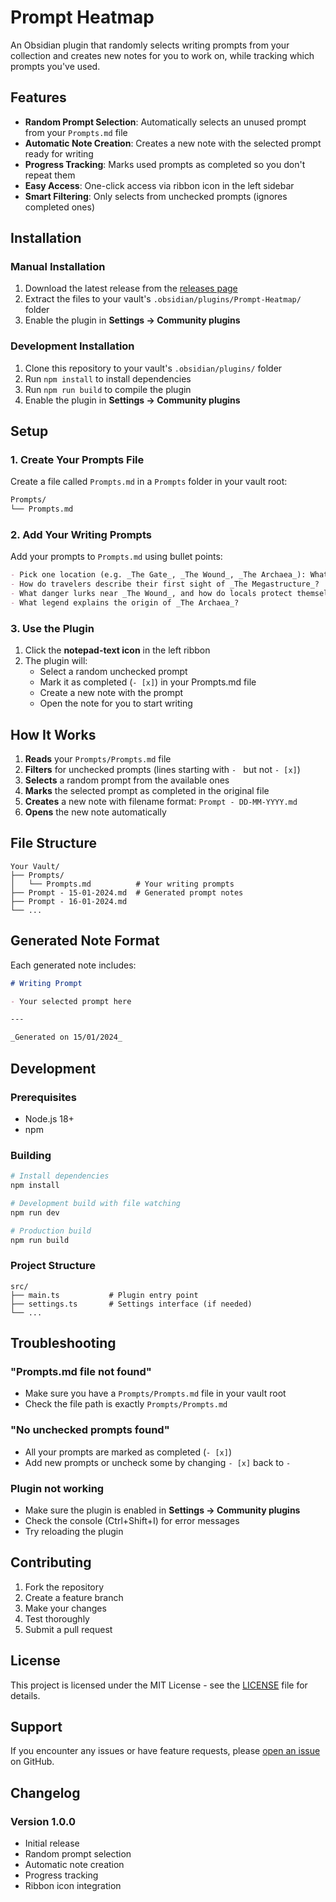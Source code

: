 # Prompt Heatmap

An Obsidian plugin that randomly selects writing prompts from your collection and creates new notes for you to work on, while tracking which prompts you've used.

## Features

- **Random Prompt Selection**: Automatically selects an unused prompt from your `Prompts.md` file
- **Automatic Note Creation**: Creates a new note with the selected prompt ready for writing
- **Progress Tracking**: Marks used prompts as completed so you don't repeat them
- **Easy Access**: One-click access via ribbon icon in the left sidebar
- **Smart Filtering**: Only selects from unchecked prompts (ignores completed ones)

## Installation

### Manual Installation

1. Download the latest release from the [releases page](https://github.com/yourusername/Prompt-Heatmap/releases)
2. Extract the files to your vault's `.obsidian/plugins/Prompt-Heatmap/` folder
3. Enable the plugin in **Settings → Community plugins**

### Development Installation

1. Clone this repository to your vault's `.obsidian/plugins/` folder
2. Run `npm install` to install dependencies
3. Run `npm run build` to compile the plugin
4. Enable the plugin in **Settings → Community plugins**

## Setup

### 1. Create Your Prompts File

Create a file called `Prompts.md` in a `Prompts` folder in your vault root:

```markdown
Prompts/
└── Prompts.md
```

### 2. Add Your Writing Prompts

Add your prompts to `Prompts.md` using bullet points:

```markdown
- Pick one location (e.g. _The Gate_, _The Wound_, _The Archaea_): What does it smell, sound, or feel like to stand there?
- How do travelers describe their first sight of _The Megastructure_?
- What danger lurks near _The Wound_, and how do locals protect themselves?
- What legend explains the origin of _The Archaea_?
```

### 3. Use the Plugin

1. Click the **notepad-text icon** in the left ribbon
2. The plugin will:
    - Select a random unchecked prompt
    - Mark it as completed (`- [x]`) in your Prompts.md file
    - Create a new note with the prompt
    - Open the note for you to start writing

## How It Works

1. **Reads** your `Prompts/Prompts.md` file
2. **Filters** for unchecked prompts (lines starting with `- ` but not `- [x]`)
3. **Selects** a random prompt from the available ones
4. **Marks** the selected prompt as completed in the original file
5. **Creates** a new note with filename format: `Prompt - DD-MM-YYYY.md`
6. **Opens** the new note automatically

## File Structure

```
Your Vault/
├── Prompts/
│   └── Prompts.md          # Your writing prompts
├── Prompt - 15-01-2024.md  # Generated prompt notes
├── Prompt - 16-01-2024.md
└── ...
```

## Generated Note Format

Each generated note includes:

```markdown
# Writing Prompt

- Your selected prompt here

---

_Generated on 15/01/2024_
```

## Development

### Prerequisites

- Node.js 18+
- npm

### Building

```bash
# Install dependencies
npm install

# Development build with file watching
npm run dev

# Production build
npm run build
```

### Project Structure

```
src/
├── main.ts           # Plugin entry point
├── settings.ts       # Settings interface (if needed)
└── ...
```

## Troubleshooting

### "Prompts.md file not found"

- Make sure you have a `Prompts/Prompts.md` file in your vault root
- Check the file path is exactly `Prompts/Prompts.md`

### "No unchecked prompts found"

- All your prompts are marked as completed (`- [x]`)
- Add new prompts or uncheck some by changing `- [x]` back to `- `

### Plugin not working

- Make sure the plugin is enabled in **Settings → Community plugins**
- Check the console (Ctrl+Shift+I) for error messages
- Try reloading the plugin

## Contributing

1. Fork the repository
2. Create a feature branch
3. Make your changes
4. Test thoroughly
5. Submit a pull request

## License

This project is licensed under the MIT License - see the [LICENSE](LICENSE) file for details.

## Support

If you encounter any issues or have feature requests, please [open an issue](https://github.com/yourusername/Prompt-Heatmap/issues) on GitHub.

## Changelog

### Version 1.0.0

- Initial release
- Random prompt selection
- Automatic note creation
- Progress tracking
- Ribbon icon integration
